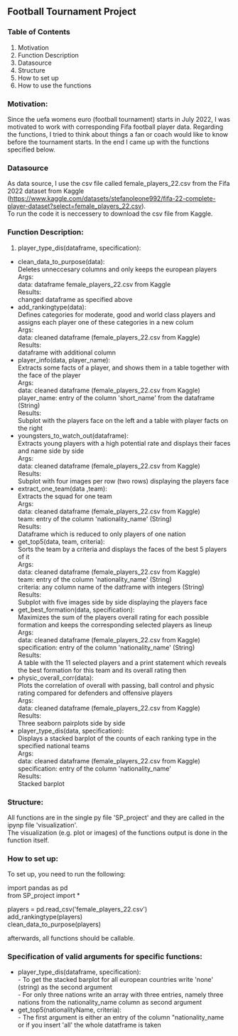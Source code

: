 ## Football Tournament Project

### Table of Contents
1. Motivation
2. Function Description
3. Datasource
3. Structure
4. How to set up
5. How to use the functions


### Motivation:
Since the uefa womens euro (football tournament) starts in July 2022, I was motivated to work with corresponding Fifa football player data. 
Regarding the functions, I tried to think about things a fan or coach would like to know before the tournament starts. In the end I came up with the functions specified below.

### Datasource 
As data source, I use the csv file called female_players_22.csv from the Fifa 2022 dataset from Kaggle (https://www.kaggle.com/datasets/stefanoleone992/fifa-22-complete-player-dataset?select=female_players_22.csv). <br>
To run the code it is neccessery to download the csv file from Kaggle.

### Function Description: 
1. player_type_dis(dataframe, specification): <br>
- clean_data_to_purpose(data): <br>
     Deletes unneccesary columns and only keeps the european players <br>
     Args: <br>
      data: dataframe female_players_22.csv from Kaggle<br>
     Results: <br>
      changed dataframe as specified above<br>
- add_rankingtype(data): <br>
     Defines categories for moderate, good and world class players and assigns each player one of these categories in a new colum<br>
     Args: <br>
      data: cleaned dataframe (female_players_22.csv from Kaggle)<br>
     Results: <br>
      dataframe with additional column <br>
- player_info(data, player_name): <br>
     Extracts some facts of a player, and shows them in a table together with the face of the player<br>
     Args: <br>
      data: cleaned dataframe (female_players_22.csv from Kaggle)<br>
      player_name: entry of the column 'short_name' from the dataframe (String)<br>
     Results: <br>
        Subplot with the players face on the left and a table with player facts on the right<br>
 - youngsters_to_watch_out(dataframe): <br>
      Extracts young players with a high potential rate and displays their faces and name side by side<br>
      Args: <br>
        data: cleaned dataframe (female_players_22.csv from Kaggle)<br>
      Results: <br>
        Subplot with four images per row (two rows) displaying the players face <br>
 - extract_one_team(data ,team): <br>
      Extracts the squad for one team<br>
      Args: <br>
        data: cleaned dataframe (female_players_22.csv from Kaggle)<br>
        team: entry of the column 'nationality_name' (String)<br>
      Results: <br>
        Dataframe which is reduced to only players of one nation<br>
- get_top5(data, team, criteria): <br>
      Sorts the team by a criteria and displays the faces of the best 5 players of it<br>
      Args: <br>
        data: cleaned dataframe (female_players_22.csv from Kaggle)<br>
        team: entry of the column 'nationality_name' (String)<br>
        criteria: any column name of the datframe with integers (String)<br>
      Results: <br>
        Subplot with five images side by side displaying the players face <br>
- get_best_formation(data, specification):<br>
      Maximizes the sum of the players overall rating for each possible formation and keeps the corresponding selected players as lineup <br>
      Args: <br>
          data: cleaned dataframe (female_players_22.csv from Kaggle)<br>
          specification: entry of the column 'nationality_name' (String)<br>
      Results: <br>
          A table with the 11 selected players and a print statement which reveals the best formation for this team and its overall rating then<br>
 - physic_overall_corr(data): <br>
      Plots the correlation of overall with passing, ball control and physic rating compared for defenders and offensive players<br>
      Args: <br>
          data: cleaned dataframe (female_players_22.csv from Kaggle)<br>
      Results: <br>
        Three seaborn pairplots side by side<br>
- player_type_dis(data, specification):<br>
      Displays a stacked barplot of the counts of each ranking type in the specified national teams<br>
      Args: <br>
          data: cleaned dataframe (female_players_22.csv from Kaggle)<br>
          specification: entry of the column 'nationality_name'<br>
      Results: <br>
        Stacked barplot<br>

### Structure:
All functions are in the single py file 'SP_project' and they are called in the ipynp file 'visualization'.<br>
The visualization (e.g. plot or images) of the functions output is done in the function itself. <br>

### How to set up:
To set up, you need to run the following:<br>

import pandas as pd <br>
from SP_project import * <br>

players = pd.read_csv('female_players_22.csv') <br>
add_rankingtype(players) <br>
clean_data_to_purpose(players) <br>

afterwards, all functions should be callable.
 
### Specification of valid arguments for specific functions: 
- player_type_dis(dataframe, specification): <br>
        - To get the stacked barplot for all european countries write 'none' (string) as the second argument<br>
        - For only three nations write an array with three entries, namely three nations from the nationality_name column as second argument<br>
- get_top5(nationalityName, criteria): <br>
        - The first argument is either an entry of the column "nationality_name or if you insert 'all' the whole datatframe is taken
